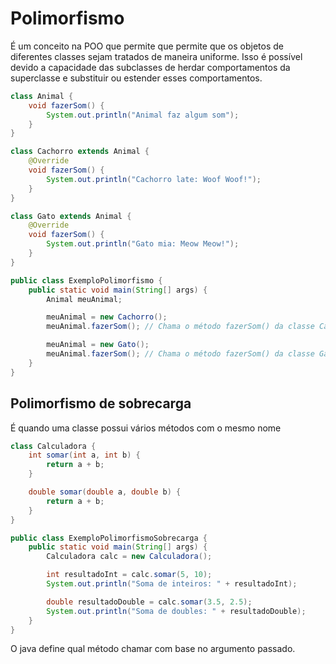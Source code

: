 # Polimorfismo

É um conceito na POO que permite que permite que os objetos de diferentes classes
sejam tratados de maneira uniforme. Isso é possível devido a capacidade das subclasses
de herdar comportamentos da superclasse e substituir ou estender esses comportamentos.

```java
class Animal {
    void fazerSom() {
        System.out.println("Animal faz algum som");
    }
}

class Cachorro extends Animal {
    @Override
    void fazerSom() {
        System.out.println("Cachorro late: Woof Woof!");
    }
}

class Gato extends Animal {
    @Override
    void fazerSom() {
        System.out.println("Gato mia: Meow Meow!");
    }
}

public class ExemploPolimorfismo {
    public static void main(String[] args) {
        Animal meuAnimal;

        meuAnimal = new Cachorro();
        meuAnimal.fazerSom(); // Chama o método fazerSom() da classe Cachorro

        meuAnimal = new Gato();
        meuAnimal.fazerSom(); // Chama o método fazerSom() da classe Gato
    }
}
```

## Polimorfismo de sobrecarga

É quando uma classe possui vários métodos com o mesmo nome

```java
class Calculadora {
    int somar(int a, int b) {
        return a + b;
    }

    double somar(double a, double b) {
        return a + b;
    }
}

public class ExemploPolimorfismoSobrecarga {
    public static void main(String[] args) {
        Calculadora calc = new Calculadora();

        int resultadoInt = calc.somar(5, 10);
        System.out.println("Soma de inteiros: " + resultadoInt);

        double resultadoDouble = calc.somar(3.5, 2.5);
        System.out.println("Soma de doubles: " + resultadoDouble);
    }
}
```

O java define qual método chamar com base no argumento passado.
